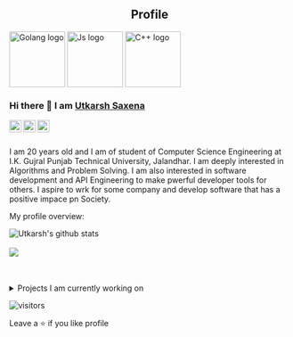 <p align="center">
<h2 align="center">Profile</h2>
<div>
 <img width="100px" src="https://user-images.githubusercontent.com/82103333/208361205-8a595eba-c091-4aeb-becd-5b897913ebae.png" align="center" alt="Golang logo" />
 <img width="100px" src="https://user-images.githubusercontent.com/82103333/208362695-a5d94e2c-8952-42f7-be68-7fce1ead1fd5.png" align="center" alt="Js logo" />
 <img width="100px" src="https://user-images.githubusercontent.com/82103333/208362845-117d5ae8-2948-4cdf-af43-cc24e1fcfb3c.png" align="center" alt="C++ logo" />
 </div>
</p>

### Hi there 👋 I am [Utkarsh Saxena](https://github.com/UtkarshSaxenautk)

<a href="https://www.linkedin.com/in/utkarsh-saxena-5a9034201/">
  <img align="left" alt="Utkarsh's Linkedin" width="22px" src="https://cdn.jsdelivr.net/npm/simple-icons@v3/icons/linkedin.svg" />
</a>
<a href="https://www.codechef.com/users/utk_2003">
  <img align="left" alt="Utkarsh's CodeChef" width="22px" src="https://cdn.jsdelivr.net/npm/simple-icons@3.13.0/icons/codechef.svg" />
<a href="https://leetcode.com/usutk/">
  <img align="left" alt="Utkarsh's Leetcode" width="22px" src="https://cdn.jsdelivr.net/npm/simple-icons@v3/icons/leetcode.svg" />
</a>

<br />
<br />

<div>
 <p>

I am 20 years old and I am of student of Computer Science Engineering at I.K. Gujral Punjab Technical University, Jalandhar. I am deeply interested in Algorithms and Problem Solving. I am also interested in software development and API Engineering to make pwerful developer tools for others. I aspire to wrk for some company and develop software that has a positive impace pn Society.

</h4>
</div>

<div><p>My profile overview: </p></div>

![Utkarsh's github stats](https://github-readme-stats.vercel.app/api?username=UtkarshSaxenautk&show_icons=true)
<br/>
<br/>
<img src="https://github-readme-stats.vercel.app/api/top-langs/?username=UtkarshSaxenautk&count_private=true&hide=html,scss,,ejs&theme=dracula&line_height=10">
<br />
<br />
<br />

<details>
<summary>
  Projects I am currently working on
</summary>

<br />

[Chat Room](https://github.com/UtkarshSaxenautk/Chat_Room)
[Booking Site](https://github.com/UtkarshSaxenautk/Booking-Site)

<br />

</details>

![visitors](https://visitor-badge.laobi.icu/badge?page_id=UtrkarshSaxenautk.UtkarshSaxenautk)

Leave a ⭐️ if you like profile
